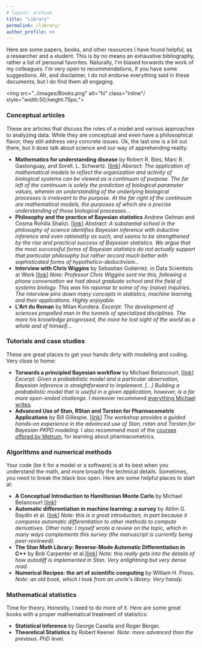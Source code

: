 ```yaml
---
# layout: archive
title: "Library"
permalink: /library/
author_profile: no
---
```



Here are some papers, books, and other resources I have found helpful,
as a researcher and a student.
This is by no means an exhaustive bibliography, rather a list of personal favorites.
Naturally, I'm biased torwards the work of my colleagues. 
I'm very open to recommendations, if you have some suggestions.
Ah, and disclaimer, I do not endorse everything said in these documents;
but I do find them all engaging.

<img src="../images/Books.png" alt="hi" class="inline"/ style="width:50;height:75px;">



### Conceptual articles

These are articles that discuss the roles of a model and various
approaches to analyzing data. While they are conceptual and even have a philosophical flavor,
they still address very concrete issues. Ok, the last one is a bit out there, but it does
talk about science and our way of apprehending reality.

* **Mathematics for understanding disease** by Robert R. Bies, Marc R. Gastonguay, and Sorell. L. Schwartz.
[[link](https://indiana.pure.elsevier.com/en/publications/mathematics-for-understanding-disease)]
 *Absract: The application of mathematical models to reflect the organization and activity of biological systems can be viewed as a continuum of purpose. The far left of the continuum is solely the prediction of biological parameter values, wherein an understanding of the underlying biological processes is irrelevant to the purpose. At the far right of the continuum are mathematical models, the purposes of which are a precise understanding of those biological processes...*
* **Philosophy and the practice of Bayesian statistics** Andrew Gelman and Cosma Rohilla Shalizi.
[[link](http://www.stat.columbia.edu/~gelman/research/published/philosophy.pdf)]
*Abstract: A substantial school in the philosophy of science identifies Bayesian inference with inductive inference and even rationality as such, and seems to be strengthened by the rise and practical success of Bayesian statistics. We argue that the most successful forms of Bayesian statistics do not actually support that particular philosophy but rather accord much better with sophisticated forms of hypothetico-deductivism...*
* **Interview with Chris Wiggins** by Sebastian Gutierrez.
in Data Scientists at Work [[link](https://www.apress.com/us/book/9781430265986)]
*Note: Professor Chris Wiggins sent me this, following a phone conversation we had about graduate school and the field of systems biology. This was his reponse to some of my (naive) inquiries. The interview pins down many concepts in statistics, machine learning, and their applications. Highly enjoyable.*
* **L'Art du Roman** by Milan Kundera. *Excerpt: The development of sciences propelled man in the tunnels of specialized disciplines. The more his knowledge progressed, the more he lost sight of the world as a whole and of himself...*

### Tutorials and case studies

These are great places to get your hands dirty with modeling and coding.
Very close to home:

* **Torwards a principled Bayesian workflow** by Michael Betancourt. [[link](https://betanalpha.github.io/assets/case_studies/principled_bayesian_workflow.html)]
*Excerpt: Given a probabilistic model and a particular observation, Bayesian inference is straightforward to implement. [...] Building a probabilistic model that is useful in a given application, however, is a far more open-ended challenge.* I moreover recommend [everything Michael writes](https://betanalpha.github.io/writing/).
* **Advanced Use of Stan, RStan and Torsten for Pharmacometric Applications** by Bill Gillespie.
[[link](https://www.metrumrg.com/course/advanced-use-stan-rstan-torsten-pharmacometric-applications/)]
*The workshop provides a guided hands-on experience in the advanced use of Stan, rstan and Torsten for Bayesian PKPD modeling.* I also recommend most of the [courses offered by Metrum](https://www.metrumrg.com/courses/), for learning about pharmacometrics.

### Algorithms and numerical methods

Your code (be it for a model or a software) is at its best when you understand the math,
and more broadly the technical details. Sometimes, you need to break the black box open.
Here are some helpful places to start at:

* **A Conceptual Introduction to Hamiltonian Monte Carlo** by Michael Betancourt [[link](https://arxiv.org/abs/1701.02434)]
* **Automatic differentiation in machine learning: a survey** by Atilim G. Baydin et al. [[link](https://arxiv.org/abs/1502.05767)] *Note: this is a great introduction, in part because it compares automatic differentiation to other methods to compute derivatives. Other note: I myself wrote a review on the topic, which in many ways complements this survey (the manuscript is currently being peer-reviewed).*
* **The Stan Math Library: Reverse-Mode Automatic Differentiation in C++** by Bob Carpenter et al.[[link](https://arxiv.org/abs/1509.07164)] *Note: this really gets into the details of how autodiff is implemented in Stan. Very enlightning but very dense read.* 
* **Numerical Recipes: the art of scientific computing** by William H. Press. *Note: an old book, which I took from an uncle's library. Very handy.*

### Mathematical statistics

Time for theory. Honestly, I need to do more of it.
Here are some great books with a proper mathematical treatment of statistics:

* **Statistical Inference** by George Casella and Roger Berger.
* **Theoretical Statistics** by Robert Keener. *Note: more advanced than the previous. PhD level.*








